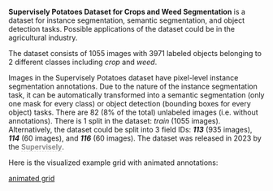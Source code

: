 **Supervisely Potatoes Dataset for Crops and Weed Segmentation** is a dataset for instance segmentation, semantic segmentation, and object detection tasks. Possible applications of the dataset could be in the agricultural industry. 

The dataset consists of 1055 images with 3971 labeled objects belonging to 2 different classes including *crop* and *weed*.

Images in the Supervisely Potatoes dataset have pixel-level instance segmentation annotations. Due to the nature of the instance segmentation task, it can be automatically transformed into a semantic segmentation (only one mask for every class) or object detection (bounding boxes for every object) tasks. There are 82 (8% of the total) unlabeled images (i.e. without annotations). There is 1 split in the dataset: *train* (1055 images). Alternatively, the dataset could be split into 3 field IDs: ***113*** (935 images), ***114*** (60 images), and ***116*** (60 images). The dataset was released in 2023 by the <span style="font-weight: 600; color: grey; border-bottom: 1px dashed #d3d3d3;">Supervisely</span>.

Here is the visualized example grid with animated annotations:

[animated grid](https://github.com/dataset-ninja/supervisely-potatoes/raw/main/visualizations/horizontal_grid.webm)
